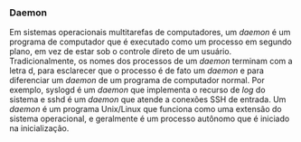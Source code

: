 ### Daemon

Em sistemas operacionais multitarefas de computadores, um _daemon_ é um programa de computador que é executado como um processo em segundo plano, em vez de estar sob o controle direto de um usuário. Tradicionalmente, os nomes dos processos de um _daemon_ terminam com a letra d, para esclarecer que o processo é de fato um _daemon_ e para diferenciar um _daemon_ de um programa de computador normal. Por exemplo, syslogd é um _daemon_ que implementa o recurso de _log_ do sistema e sshd é um _daemon_ que atende a conexões SSH de entrada. Um _daemon_ é um programa Unix/Linux que funciona como uma extensão do sistema operacional, e geralmente é um processo autônomo que é iniciado na inicialização.
